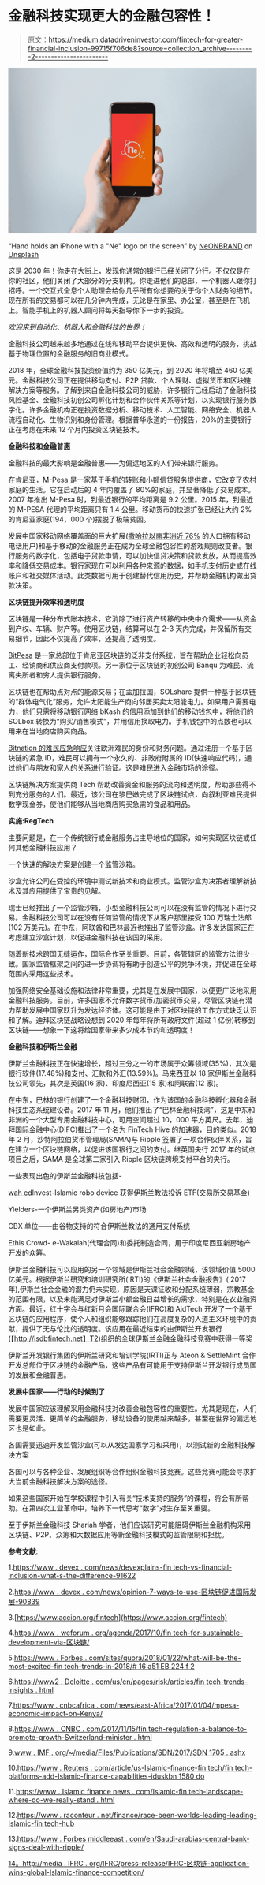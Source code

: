 # 金融科技实现更大的金融包容性！

> 原文：<https://medium.datadriveninvestor.com/fintech-for-greater-financial-inclusion-99715f706de8?source=collection_archive---------2----------------------->

![](img/3185091c225876a37097a75468737966.png)

“Hand holds an iPhone with a "Ne" logo on the screen” by [NeONBRAND](https://unsplash.com/@neonbrand?utm_source=medium&utm_medium=referral) on [Unsplash](https://unsplash.com?utm_source=medium&utm_medium=referral)

这是 2030 年！你走在大街上，发现你通常的银行已经关闭了分行。不仅仅是在你的社区，他们关闭了大部分的分支机构。你走进他们的总部，一个机器人跟你打招呼。一个交互式全息个人助理会给你几乎所有你想要的关于你个人财务的细节。现在所有的交易都可以在几分钟内完成，无论是在家里、办公室，甚至是在飞机上。智能手机上的机器人顾问将每天指导你下一步的投资。

*欢迎来到自动化、机器人和金融科技的世界！*

金融科技公司越来越多地通过在线和移动平台提供更快、高效和透明的服务，挑战基于物理位置的金融服务的旧商业模式。

2018 年，全球金融科技投资价值约为 350 亿美元，到 2020 年将增至 460 亿美元。金融科技公司正在提供移动支付、P2P 贷款、个人理财、虚拟货币和区块链解决方案等服务。了解到来自金融科技公司的威胁，许多银行已经启动了金融科技风险基金、金融科技初创公司孵化计划和合作伙伴关系等计划，以实现银行服务数字化。许多金融机构正在投资数据分析、移动技术、人工智能、网络安全、机器人流程自动化、生物识别和身份管理。根据普华永道的一份报告，20%的主要银行正在考虑在未来 12 个月内投资区块链技术。

**金融科技和金融普惠**

金融科技的最大影响是金融普惠——为偏远地区的人们带来银行服务。

在肯尼亚，M-Pesa 是一家基于手机的转账和小额信贷服务提供商，它改变了农村家庭的生活。它在启动后的 4 年内覆盖了 80%的家庭，并显著降低了交易成本。2007 年推出 M-Pesa 时，到最近银行的平均距离是 9.2 公里。2015 年，到最近的 M-PESA 代理的平均距离只有 1.4 公里。移动货币的快速扩张已经让大约 2%的肯尼亚家庭(194，000 个)摆脱了极端贫困。

发展中国家移动网络覆盖面的巨大扩展([撒哈拉以南非洲近 76%](http://databank.worldbank.org/data/) 的人口拥有移动电话用户)和基于移动的金融服务正在成为全球金融包容性的游戏规则改变者。银行服务的数字化，包括电子贷款申请，可以加快信贷决策和贷款发放，从而提高效率和降低交易成本。银行家现在可以利用各种来源的数据，如手机支付历史或在线账户和社交媒体活动。此类数据可用于创建替代信用历史，并帮助金融机构做出贷款决策。

**区块链提升效率和透明度**

区块链是一种分布式账本技术，它消除了进行资产转移的中央中介需求——从资金到产权、车辆、财产等。使用区块链，结算可以在 2-3 天内完成，并保留所有交易细节，因此不仅提高了效率，还提高了透明度。

[BitPesa](https://www.bitpesa.co/) 是一家总部位于肯尼亚区块链的泛非支付系统，旨在帮助企业轻松向员工、经销商和供应商支付款项。另一家位于区块链的初创公司 Banqu 为难民、流离失所者和穷人提供银行服务。

区块链也在帮助点对点的能源交易；在孟加拉国，SOLshare 提供一种基于区块链的“群体电气化”服务，允许太阳能生产商向邻居买卖太阳能电力。如果用户需要电力，他们只需将移动银行网络 bKash 的信用添加到他们的移动钱包中，将他们的 SOLbox 转换为“购买/销售模式”，并用信用换取电力。手机钱包中的点数也可以用来在当地商店购买商品。

[Bitnation 的难民应急响应](https://refugees.bitnation.co)关注欧洲难民的身份和财务问题。通过注册一个基于区块链的紧急 ID，难民可以拥有一个永久的、非政府附属的 ID(快速响应代码)，通过他们与朋友和家人的关系进行验证。这是难民进入金融市场的途径。

区块链解决方案提供商 Tech 帮助改善资金和服务的流向和透明度，帮助那些得不到充分服务的人们。最近，该公司在黎巴嫩完成了区块链试点，向叙利亚难民提供数字现金券，使他们能够从当地商店购买急需的食品和用品。

**实施:RegTech**

主要问题是，在一个传统银行或金融服务占主导地位的国家，如何实现区块链或任何其他金融科技应用？

一个快速的解决方案是创建一个监管沙箱。

沙盒允许公司在受控的环境中测试新技术和商业模式。监管沙盒为决策者理解新技术及其应用提供了宝贵的见解。

瑞士已经推出了一个监管沙箱，小型金融科技公司可以在没有监管的情况下进行交易。金融科技公司可以在没有任何监管的情况下从客户那里接受 100 万瑞士法郎(102 万美元)。在中东，阿联酋和巴林最近也推出了监管沙盒。许多发达国家正在考虑建立沙盒计划，以促进金融科技在该国的采用。

随着新技术跨国无缝运作，国际合作至关重要。目前，各管辖区的监管方法很少一致。国家监管框架之间的进一步协调将有助于创造公平的竞争环境，并促进在全球范围内采用这些技术。

加强网络安全基础设施和法律非常重要，尤其是在发展中国家，以便更广泛地采用金融科技服务。目前，许多国家不允许数字货币/加密货币交易，尽管区块链有潜力帮助发展中国家跃升为发达经济体。这可能是由于对区块链的工作方式缺乏认识和了解。迪拜区块链战略设想到 2020 年每年将所有政府文件(超过 1 亿份)转移到区块链——想象一下这将给国家带来多少成本节约和透明度！

**金融科技和伊斯兰金融**

伊斯兰金融科技正在快速增长，超过三分之一的市场属于众筹领域(35%)，其次是银行软件(17.48%)和支付、汇款和外汇(13.59%)。马来西亚以 18 家伊斯兰金融科技公司领先，其次是英国(16 家)、印度尼西亚(15 家)和阿联酋(12 家)。

在中东，巴林的银行创建了一个金融科技财团，作为该国的金融科技孵化器和金融科技生态系统建设者。2017 年 11 月，他们推出了“巴林金融科技湾”，这是中东和非洲的一个大型专用金融科技中心，可用空间超过 10，000 平方英尺。去年，迪拜国际金融中心(DIFC)推出了一个名为 FinTech Hive 的加速器，目的类似。2018 年 2 月，沙特阿拉伯货币管理局(SAMA)与 Ripple 签署了一项合作伙伴关系，旨在建立一个区块链网络，以促进该国银行之间的支付。继英国央行 2017 年的试点项目之后，SAMA 是全球第二家引入 Ripple 区块链跨境支付平台的央行。

一些表现出色的伊斯兰金融科技包括-

[wah ed](https://wahedinvest.com/home.php)Invest-Islamic robo device 获得伊斯兰教法投诉 ETF(交易所交易基金)

Yielders-一个伊斯兰另类资产(如房地产)市场

CBX 单位——由谷物支持的符合伊斯兰教法的通用支付系统

Ethis Crowd- e-Wakalah(代理合同)和委托制造合同，用于印度尼西亚新房地产开发的众筹。

伊斯兰金融科技可以应用的另一个领域是伊斯兰社会金融领域，该领域价值 5000 亿美元。根据伊斯兰研究和培训研究所(IRTI)的《伊斯兰社会金融报告》( 2017 年),伊斯兰社会金融的潜力仍未实现，原因是天课征收和分配系统薄弱，宗教基金的范围有限，以及未能满足对伊斯兰小额金融日益增长的需求，特别是在农业融资方面。最近，红十字会与红新月会国际联合会(IFRC)和 AidTech 开发了一个基于区块链的应用程序，使个人和组织能够跟踪他们在高度复杂的人道主义环境中的贡献，提供了无与伦比的透明度。该应用在最近结束的由伊斯兰开发银行(【http://isdbfintech.net】T2)组织的全球伊斯兰金融金融科技竞赛中获得一等奖

伊斯兰开发银行集团的伊斯兰研究和培训学院(IRTI)正与 Ateon & SettleMint 合作开发总部位于区块链的金融产品，这些产品有可能用于支持伊斯兰开发银行成员国的发展和金融普惠。

**发展中国家——行动的时候到了**

发展中国家应该理解采用金融科技对改善金融包容性的重要性。尤其是现在，人们需要更灵活、更简单的金融服务，移动设备的使用越来越多，甚至在世界的偏远地区也是如此。

各国需要迅速开发监管沙盒(可以从发达国家学习和采用)，以测试新的金融科技解决方案

各国可以与各种企业、发展组织等合作组织金融科技竞赛。这些竞赛可能会寻求扩大当前金融科技解决方案的途径。

如果这些国家开始在学校课程中引入有关“技术支持的服务”的课程，将会有所帮助。在第四次工业革命中，培养下一代思考“数字”对生存至关重要。

至于伊斯兰金融科技 Shariah 学者，他们应该研究可能阻碍伊斯兰金融机构采用区块链、P2P、众筹和大数据应用等新金融科技模式的监管限制和担忧。

**参考文献**:

1.[https://www . devex . com/news/devexplains-fin tech-vs-financial-inclusion-what-s-the-difference-91622](https://www.devex.com/news/devexplains-fintech-versus-financial-inclusion-what-s-the-difference-91622)

2.[https://www . devex . com/news/opinion-7-ways-to-use-区块链促进国际发展-90839](https://www.devex.com/news/opinion-7-ways-to-use-blockchain-for-international-development-90839)

3.[https://www.accion.org/fintech](https://www.accion.org/fintech)

4.[https://www . weforum . org/agenda/2017/10/fin tech-for-sustainable-development-via-区块链/](https://www.weforum.org/agenda/2017/10/fintech-for-sustainable-development-via-blockchain/)

5.[https://www . Forbes . com/sites/quora/2018/01/22/what-will-be-the-most-excited-fin tech-trends-in-2018/# 16 a51 EB 224 f 2](https://www.forbes.com/sites/quora/2018/01/22/what-will-be-the-most-exciting-fintech-trends-in-2018/#16a51eb224f2)

6.[https://www2 . Deloitte . com/us/en/pages/risk/articles/fin tech-trends-insights . html](https://www2.deloitte.com/us/en/pages/risk/articles/fintech-trends-insights.html)

7.[https://www . cnbcafrica . com/news/east-Africa/2017/01/04/mpesa-economic-impact-on-Kenya/](https://www.cnbcafrica.com/news/east-africa/2017/01/04/mpesa-economic-impact-on-kenya/)

8.[https://www . CNBC . com/2017/11/15/fin tech-regulation-a-balance-to-promote-growth-Switzerland-minister . html](https://www.cnbc.com/2017/11/15/fintech-regulation-a-balance-to-promote-growth-switzerland-minister.html)

9.[www . IMF . org/~/media/Files/Publications/SDN/2017/SDN 1705 . ashx](http://www.imf.org/~/media/Files/Publications/SDN/2017/sdn1705.ashx)

10.[https://www . Reuters . com/article/us-Islamic-finance-fin tech/fin tech-platforms-add-Islamic-finance-capabilities-iduskbn 1580 do](https://www.reuters.com/article/us-islamic-finance-fintech/fintech-platforms-add-islamic-finance-capabilities-idUSKBN1580DO)

11.[https://www . Islamic finance news . com/Islamic-fin tech-landscape-where-do-we-really-stand . html](https://www.islamicfinancenews.com/islamic-fintech-landscape-where-do-we-really-stand.html)

12.[https://www . raconteur . net/finance/race-been-worlds-leading-leading-Islamic-fin tech-hub](https://www.raconteur.net/finance/race-become-worlds-leading-leading-islamic-fintech-hub)

13.[https://www . Forbes middleeast . com/en/Saudi-arabias-central-bank-signs-deal-with-ripple/](https://www.forbesmiddleeast.com/en/saudi-arabias-central-bank-signs-deal-with-ripple/)

[14。http://media . IFRC . org/IFRC/press-release/IFRC-区块链-application-wins-global-Islamic-finance-competition/](http://media.ifrc.org/ifrc/press-release/ifrc-blockchain-application-wins-global-islamic-finance-competition/)